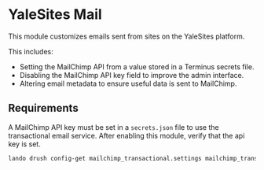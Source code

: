# YaleSites Mail

This module customizes emails sent from sites on the YaleSites platform.

This includes:

- Setting the MailChimp API from a value stored in a Terminus secrets file.
- Disabling the MailChimp API key field to improve the admin interface.
- Altering email metadata to ensure useful data is sent to MailChimp.

## Requirements

A MailChimp API key must be set in a `secrets.json` file to use the
transactional email service. After enabling this module, verify that
the api key is set.

```bash
lando drush config-get mailchimp_transactional.settings mailchimp_transactional_api_key --include-overridden
```
